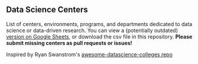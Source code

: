 ## Data Science Centers

List of centers, environments, programs, and departments dedicated to data science or data-driven research. You can view a (potentially outdated) [version on Google Sheets](https://docs.google.com/spreadsheets/d/1YeVQmfLtEPp6iMqp3r1VZFLBwKmDS3dAbPZoShwSXNg/edit?usp=sharing), or download the csv file in this repository. **Please submit missing centers as pull requests or issues!**

Inspired by Ryan Swanstrom's [awesome-datascience-colleges repo](https://github.com/ryanswanstrom/awesome-datascience-colleges)
